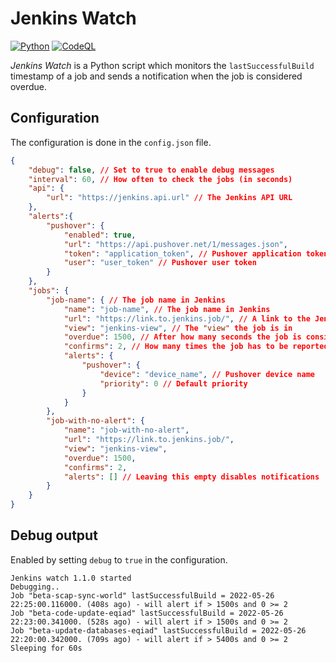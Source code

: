 # Jenkins Watch
[![Python](https://github.com/theresnotime/jenkins-watch/actions/workflows/python.yml/badge.svg)](https://github.com/theresnotime/jenkins-watch/actions/workflows/python.yml) [![CodeQL](https://github.com/theresnotime/jenkins-watch/actions/workflows/codeql-analysis.yml/badge.svg)](https://github.com/theresnotime/jenkins-watch/actions/workflows/codeql-analysis.yml)

*Jenkins Watch* is a Python script which monitors the `lastSuccessfulBuild` timestamp of a job and sends a notification when the job is considered overdue.

## Configuration
The configuration is done in the `config.json` file.

```json
{
    "debug": false, // Set to true to enable debug messages
    "interval": 60, // How often to check the jobs (in seconds)
    "api": {
        "url": "https://jenkins.api.url" // The Jenkins API URL
    },
    "alerts":{
        "pushover": {
            "enabled": true,
            "url": "https://api.pushover.net/1/messages.json",
            "token": "application_token", // Pushover application token
            "user": "user_token" // Pushover user token
        }
    },
    "jobs": {
        "job-name": { // The job name in Jenkins
            "name": "job-name", // The job name in Jenkins
            "url": "https://link.to.jenkins.job/", // A link to the Jenkins job
            "view": "jenkins-view", // The "view" the job is in
            "overdue": 1500, // After how many seconds the job is considered overdue
            "confirms": 2, // How many times the job has to be reported overdue before sending a notification
            "alerts": {
                "pushover": {
                    "device": "device_name", // Pushover device name
                    "priority": 0 // Default priority
                }
            }
        },
        "job-with-no-alert": {
            "name": "job-with-no-alert",
            "url": "https://link.to.jenkins.job/",
            "view": "jenkins-view",
            "overdue": 1500,
            "confirms": 2,
            "alerts": [] // Leaving this empty disables notifications
        }
    }
}
```

## Debug output
Enabled by setting `debug` to `true` in the configuration.

```
Jenkins watch 1.1.0 started
Debugging..
Job "beta-scap-sync-world" lastSuccessfulBuild = 2022-05-26 22:25:00.116000. (408s ago) - will alert if > 1500s and 0 >= 2
Job "beta-code-update-eqiad" lastSuccessfulBuild = 2022-05-26 22:23:00.341000. (528s ago) - will alert if > 1500s and 0 >= 2
Job "beta-update-databases-eqiad" lastSuccessfulBuild = 2022-05-26 22:20:00.342000. (709s ago) - will alert if > 5400s and 0 >= 2
Sleeping for 60s
```